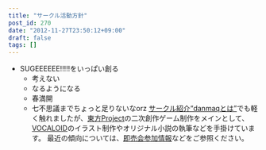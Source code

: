 ```yaml
---
title: "サークル活動方針"
post_id: 270
date: "2012-11-27T23:50:12+09:00"
draft: false
tags: []
---
```



* SUGEEEEEE!!!!!をいっぱい創る
  * 考えない
  * なるようになる
  * 春満開
  * 七不思議までちょっと足りないなorz
[サークル紹介“danmaqとは”](/?p=263)でも軽く触れましたが、[東方Project](http://www16.big.or.jp/~zun/html/game.html)の二次創作ゲーム制作をメインとして、[VOCALOID](http://www.vocaloid.com/)のイラスト制作やオリジナル小説の執筆などを手掛けています。 最近の傾向については、[即売会参加情報](/?cat=15)などをご参照ください。
